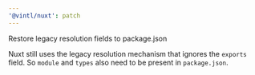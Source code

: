 ```yaml
---
'@vintl/nuxt': patch
---
```


Restore legacy resolution fields to package.json

Nuxt still uses the legacy resolution mechanism that ignores the `exports` field. So `module` and `types` also need to be present in `package.json`.
